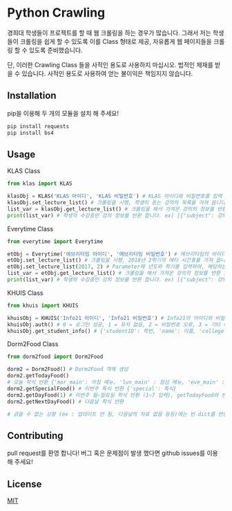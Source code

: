# Python Crawling
경희대 학생들이 프로젝트를 할 때 웹 크롤링을 하는 경우가 많습니다. 그래서 저는 학생들이 크롤링을 쉽게 할 수 있도록 이를 Class 형태로 제공, 자유롭게 웹 페이지들을 크롤링 할 수 있도록 준비했습니다.

단, 이러한 Crawling Class 들을 사적인 용도로 사용하지 마십시오. 법적인 제재를 받을 수 있습니다.
사적인 용도로 사용하여 얻는 불이익은 책임지지 않습니다.

## Installation
pip을 이용해 두 개의 모듈을 설치 해 주세요!

```bash
pip install requests
pip install bs4
```

## Usage

KLAS Class

```python
from klas import KLAS

klasObj = KLAS('KLAS 아이디', 'KLAS 비밀번호') # KLAS 아이디와 비밀번호를 입력 합니다.
klasObj.set_lecture_list() # 크롤링을 시행, 학생이 듣는 강의의 목록을 가져 옵니다. 성공 시 True, 실패 시 False를 반환합니다.
list_var = klasObj.get_lecture_list() # 크롤링을 해서 가져온 강의의 정보를 반환 합니다.
print(list_var) # 학생의 수강중인 강의 정보를 반환 합니다. ex) [{"subject": 강의명, "subjnum": 학수 번호, "professor": 교수명}, ...]
```

Everytime Class

```python
from everytime import Everytime

etObj = Everytime('에브리타임 아이디', '에브리타임 비밀번호') # 에브리타임의 아이디와 비밀번호를 입력 합니다.
etObj.set_lecture_list() # 크롤링을 시행, 2018년 2학기의 에타 시간표를 가져 옵니다. 성공 시 True, 실패 시 False를 반호나 합니다.
etObj.set_lecture_list(2017, 2) # Parameter에 년도와 학기를 입력하여, 해당하는 년도와 학기의 시간표를 가져올 수 있습니다.
list_var = etObj.get_lecture_list() # 크롤링을 해서 가져온 강의의 정보를 반환 합니다.
print(list_var) # 학생의 수강중인 강의 정보를 반환 합니다. ex) [{"subject": 강의명, "subjnum": 학수 번호, "professor": 교수명}, ...]
```

KHUIS Class

```python
from khuis import KHUIS

khuisObj = KHUIS('Info21 아이디', 'Info21 비밀번호') # Info21의 아이디와 비밀번호를 입력 합니다.
khuisObj.auth() # 0 = 로그인 성공, 1 = 유저 없음, 2 = 비밀번호 오류, 3 = 기타 에러
khuisObj.get_student_info() # {'studentID': 학번, 'name': 이름, 'college': 단과 대학, 'major': 전공, 'birth' : 생년월일}

```

Dorm2Food Class

```python
from dorm2food import Dorm2Food

dorm2 = Dorm2Food() # Dorm2Food 객체 생성
dorm2.getTodayFood()
# 오늘 학식 반환 {'mor_main': 아침 메뉴, 'lun_main' : 점심 메뉴, 'eve_main' : 저녁 메뉴, 'special' : 특식, 'mor_sub' : 체육부 아침, 'lun_sub' : 체육부 점심, ''}
dorm2.getSpecialFood() # 이번주 특식 반환 {'special': 특식}
dorm2.getDayFood(1) # 이번주 월~일요일 학식 반환 (1~7 입력), getTodayFood와 반환 형식은 같다.
dorm2.getNextDayFood() # 다음날 학식 반환

# 긁을 수 없는 상황 (ex : 업데이트 안 됨, 다음날의 자료 없음 등등)에는 빈 dict를 반환 한다.
```
## Contributing
pull request를 환영 합니다! 버그 혹은 문제점이 발생 했다면 github issues를 이용 해 주세요!

## License
[MIT](https://choosealicense.com/licenses/mit/)

